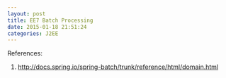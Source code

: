 ```yaml
---
layout: post
title: EE7 Batch Processing
date: 2015-01-18 21:51:24
categories: J2EE
---
```



References:
1. http://docs.spring.io/spring-batch/trunk/reference/html/domain.html
